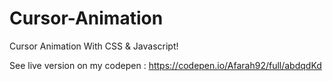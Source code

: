 # Cursor-Animation
Cursor Animation With CSS &amp; Javascript!


See live version on my codepen : https://codepen.io/Afarah92/full/abdqdKd
